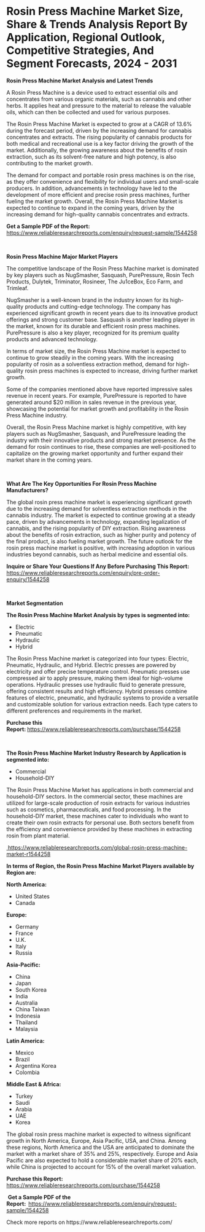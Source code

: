 <p><h1>Rosin Press Machine Market Size, Share & Trends Analysis Report By Application, Regional Outlook, Competitive Strategies, And Segment Forecasts, 2024 - 2031</h1></p><p><strong>Rosin Press Machine Market Analysis and Latest Trends</strong></p>
<p><p>A Rosin Press Machine is a device used to extract essential oils and concentrates from various organic materials, such as cannabis and other herbs. It applies heat and pressure to the material to release the valuable oils, which can then be collected and used for various purposes.</p><p>The Rosin Press Machine Market is expected to grow at a CAGR of 13.6% during the forecast period, driven by the increasing demand for cannabis concentrates and extracts. The rising popularity of cannabis products for both medical and recreational use is a key factor driving the growth of the market. Additionally, the growing awareness about the benefits of rosin extraction, such as its solvent-free nature and high potency, is also contributing to the market growth.</p><p>The demand for compact and portable rosin press machines is on the rise, as they offer convenience and flexibility for individual users and small-scale producers. In addition, advancements in technology have led to the development of more efficient and precise rosin press machines, further fueling the market growth. Overall, the Rosin Press Machine Market is expected to continue to expand in the coming years, driven by the increasing demand for high-quality cannabis concentrates and extracts.</p></p>
<p><strong>Get a Sample PDF of the Report:&nbsp;</strong> <a href="https://www.reliableresearchreports.com/enquiry/request-sample/1544258">https://www.reliableresearchreports.com/enquiry/request-sample/1544258</a></p>
<p>&nbsp;</p>
<p><strong>Rosin Press Machine Major Market Players</strong></p>
<p><p>The competitive landscape of the Rosin Press Machine market is dominated by key players such as NugSmasher, Sasquash, PurePressure, Rosin Tech Products, Dulytek, Triminator, Rosineer, The Ju1ceBox, Eco Farm, and Trimleaf. </p><p>NugSmasher is a well-known brand in the industry known for its high-quality products and cutting-edge technology. The company has experienced significant growth in recent years due to its innovative product offerings and strong customer base. Sasquash is another leading player in the market, known for its durable and efficient rosin press machines. PurePressure is also a key player, recognized for its premium quality products and advanced technology.</p><p>In terms of market size, the Rosin Press Machine market is expected to continue to grow steadily in the coming years. With the increasing popularity of rosin as a solventless extraction method, demand for high-quality rosin press machines is expected to increase, driving further market growth.</p><p>Some of the companies mentioned above have reported impressive sales revenue in recent years. For example, PurePressure is reported to have generated around $20 million in sales revenue in the previous year, showcasing the potential for market growth and profitability in the Rosin Press Machine industry.</p><p>Overall, the Rosin Press Machine market is highly competitive, with key players such as NugSmasher, Sasquash, and PurePressure leading the industry with their innovative products and strong market presence. As the demand for rosin continues to rise, these companies are well-positioned to capitalize on the growing market opportunity and further expand their market share in the coming years.</p></p>
<p>&nbsp;</p>
<p><strong>What Are The Key Opportunities For Rosin Press Machine Manufacturers?</strong></p>
<p><p>The global rosin press machine market is experiencing significant growth due to the increasing demand for solventless extraction methods in the cannabis industry. The market is expected to continue growing at a steady pace, driven by advancements in technology, expanding legalization of cannabis, and the rising popularity of DIY extraction. Rising awareness about the benefits of rosin extraction, such as higher purity and potency of the final product, is also fueling market growth. The future outlook for the rosin press machine market is positive, with increasing adoption in various industries beyond cannabis, such as herbal medicine and essential oils.</p></p>
<p><strong>Inquire or Share Your Questions If Any Before Purchasing This Report:</strong> <a href="https://www.reliableresearchreports.com/enquiry/pre-order-enquiry/1544258">https://www.reliableresearchreports.com/enquiry/pre-order-enquiry/1544258</a></p>
<p>&nbsp;</p>
<p><strong>Market Segmentation</strong></p>
<p><strong>The Rosin Press Machine Market Analysis by types is segmented into:</strong></p>
<p><ul><li>Electric</li><li>Pneumatic</li><li>Hydraulic</li><li>Hybrid</li></ul></p>
<p><p>The Rosin Press Machine market is categorized into four types: Electric, Pneumatic, Hydraulic, and Hybrid. Electric presses are powered by electricity and offer precise temperature control. Pneumatic presses use compressed air to apply pressure, making them ideal for high-volume operations. Hydraulic presses use hydraulic fluid to generate pressure, offering consistent results and high efficiency. Hybrid presses combine features of electric, pneumatic, and hydraulic systems to provide a versatile and customizable solution for various extraction needs. Each type caters to different preferences and requirements in the market.</p></p>
<p><strong>Purchase this Report:&nbsp;</strong><a href="https://www.reliableresearchreports.com/purchase/1544258">https://www.reliableresearchreports.com/purchase/1544258</a></p>
<p>&nbsp;</p>
<p><strong>The Rosin Press Machine Market Industry Research by Application is segmented into:</strong></p>
<p><ul><li>Commercial</li><li>Household-DIY</li></ul></p>
<p><p>The Rosin Press Machine Market has applications in both commercial and household-DIY sectors. In the commercial sector, these machines are utilized for large-scale production of rosin extracts for various industries such as cosmetics, pharmaceuticals, and food processing. In the household-DIY market, these machines cater to individuals who want to create their own rosin extracts for personal use. Both sectors benefit from the efficiency and convenience provided by these machines in extracting rosin from plant material.</p></p>
<p><a href="https://www.reliableresearchreports.com/global-rosin-press-machine-market-r1544258">&nbsp;https://www.reliableresearchreports.com/global-rosin-press-machine-market-r1544258</a></p>
<p><strong>In terms of Region, the Rosin Press Machine Market Players available by Region are:</strong></p>
<p>
    <p> <strong> North America: </strong>
        <ul>
            <li>United States</li>
            <li>Canada</li>
        </ul>
        </p> 
    <p> <strong> Europe: </strong>
        <ul>
            <li>Germany</li>
            <li>France</li>
            <li>U.K.</li>
            <li>Italy</li>
            <li>Russia</li>
        </ul>
        </p> 
    <p> <strong> Asia-Pacific: </strong>
        <ul>
            <li>China</li>
            <li>Japan</li>
            <li>South Korea</li>
            <li>India</li>
            <li>Australia</li>
            <li>China Taiwan</li>
            <li>Indonesia</li>
            <li>Thailand</li>
            <li>Malaysia</li>
        </ul>
        </p> 
    <p> <strong> Latin America: </strong>
        <ul>
            <li>Mexico</li>
            <li>Brazil</li>
            <li>Argentina Korea</li>
            <li>Colombia</li>
        </ul>
        </p> 
    <p> <strong> Middle East & Africa: </strong>
        <ul>
            <li>Turkey</li>
            <li>Saudi</li>
            <li>Arabia</li>
            <li>UAE</li>
            <li>Korea</li>
        </ul>
    </p>
    </p>
<p><p>The global rosin press machine market is expected to witness significant growth in North America, Europe, Asia Pacific, USA, and China. Among these regions, North America and the USA are anticipated to dominate the market with a market share of 35% and 25%, respectively. Europe and Asia Pacific are also expected to hold a considerable market share of 20% each, while China is projected to account for 15% of the overall market valuation.</p></p>
<p><strong>Purchase this Report: </strong><a href="https://www.reliableresearchreports.com/purchase/1544258">https://www.reliableresearchreports.com/purchase/1544258</a></p>
<p>&nbsp;<strong>Get a Sample PDF of the Report:&nbsp;&nbsp;</strong><a href="https://www.reliableresearchreports.com/enquiry/request-sample/1544258">https://www.reliableresearchreports.com/enquiry/request-sample/1544258</a></p>
<p><strong></strong></p>
<p>Check more reports on https://www.reliableresearchreports.com/</p>